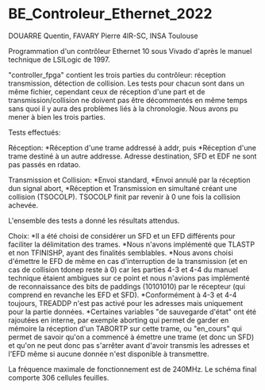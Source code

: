 # BE_Controleur_Ethernet_2022
DOUARRE Quentin, FAVARY Pierre
4IR-SC, INSA Toulouse

Programmation d'un contrôleur Ethernet 10 sous Vivado d'après le manuel technique de LSILogic de 1997.

"controller_fpga" contient les trois parties du contrôleur: réception transmission, détection de collision. Les tests pour chacun sont dans un même fichier, cependant ceux de réception d'une part et de transmission/collision ne doivent pas être décommentés en même temps sans quoi il y aura des problèmes liés à la chronologie.
Nous avons pu mener à bien les trois parties.

Tests effectués:

Réception:
*Réception d'une trame addressé à addr, puis
*Réception d'une trame destiné à un autre addresse.
Adresse destination, SFD et EDF ne sont pas passés en rdatao.

Transmission et Collision:
*Envoi standard,
*Envoi annulé par la réception dun signal abort,
*Réception et Transmission en simultané créant une collision (TSOCOLP). TSOCOLP finit par revenir à 0 une fois la collision achevée.

L'ensemble des tests a donné les résultats attendus.


Choix:
*Il a été choisi de considérer un SFD et un EFD différents pour faciliter la délimitation des trames.
*Nous n'avons implémenté que TLASTP et non TFINISHP, ayant des finalités semblables.
*Nous avons choisi d'émettre le EFD de même en cas d'interruption de la transmission (et en cas de collision tdonep reste à 0) car les parties 4-3 et 4-4 du manuel technique étaient ambigues sur ce point et nous n'avions pas implémenté de reconnaissance des bits de paddings (10101010) par le récepteur (qui comprend en revanche les EFD et SFD).
*Conformément à 4-3 et 4-4 toujours, TREADDP n'est pas activé pour les adresses mais uniquement pour la partie données.
*Certaines variables "de sauvegarde d'état" ont été rajoutées en interne, par exemple aborting qui permet de garder en mémoire la réception d'un TABORTP sur cette trame, ou "en_cours" qui permet de savoir qu'on a commencé à émettre une trame (et donc un SFD) et qu'on ne peut donc pas s'arrêter avant d'avoir transmis les adresses et l'EFD même si aucune donnée n'est disponible à transmettre.

La fréquence maximale de fonctionnement est de 240MHz.
Le schéma final comporte 306 cellules feuilles.
